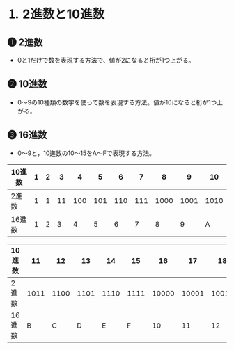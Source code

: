 # ⒈ 2進数と10進数
## ❶ 2進数
- 0と1だけで数を表現する方法で、値が2になると桁が1つ上がる。

## ❷ 10進数
- 0〜9の10種類の数字を使って数を表現する方法。値が10になると桁が1つ上がる。

## ❸ 16進数
- 0〜9と，10進数の10〜15をA〜Fで表現する方法。

| 10進数 | 1 | 2 | 3 | 4 | 5 | 6 | 7 | 8 | 9 | 10 |
| --- | --- | --- | --- | --- | --- | --- | --- | --- | --- | --- |
| 2進数 | 1 | 1 | 11 | 100 | 101 | 110 | 111 | 1000 | 1001 | 1010 |
| 16進数 | 1 | 2 | 3 | 4 | 5 | 6 | 7 | 8 | 9 | A |

| 10進数 | 11 | 12 | 13 | 14 | 15 | 16 | 17 | 18 | 19 | 20 |
| --- | --- | --- | --- | --- | --- | --- | --- | --- | --- | --- |
| 2進数 | 1011 | 1100 | 1101 | 1110 | 1111 | 10000 | 10001 | 10010 | 10011 | 10100 |
| 16進数 | B | C | D | E | F | 10 | 11 | 12 | 13 | 14 |

